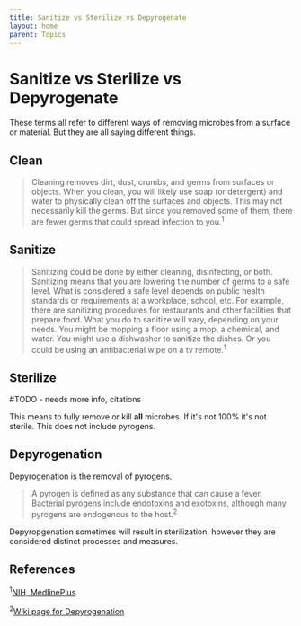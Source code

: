 ```yaml
---
title: Sanitize vs Sterilize vs Depyrogenate
layout: home
parent: Topics
---
```


# Sanitize vs Sterilize vs Depyrogenate

These terms all refer to different ways of removing microbes from a surface or material. But they are all saying different things.

## Clean

>Cleaning removes dirt, dust, crumbs, and germs from surfaces or objects. When you clean, you will likely use soap (or detergent) and water to physically clean off the surfaces and objects. This may not necessarily kill the germs. But since you removed some of them, there are fewer germs that could spread infection to you.<sup>1</sup>
> 

## Sanitize

>Sanitizing could be done by either cleaning, disinfecting, or both. Sanitizing means that you are lowering the number of germs to a safe level. What is considered a safe level depends on public health standards or requirements at a workplace, school, etc. For example, there are sanitizing procedures for restaurants and other facilities that prepare food. What you do to sanitize will vary, depending on your needs. You might be mopping a floor using a mop, a chemical, and water. You might use a dishwasher to sanitize the dishes. Or you could be using an antibacterial wipe on a tv remote.<sup>1</sup>


## Sterilize

#TODO - needs more info, citations

This means to fully remove or kill **all** microbes. If it's not 100% it's not sterile. This does not include pyrogens. 

## Depyrogenation

Depyrogenation is the removal of pyrogens.

>A pyrogen is defined as any substance that can cause a fever. Bacterial pyrogens include endotoxins and exotoxins, although many pyrogens are endogenous to the host.<sup>2</sup>

Depyropgenation sometimes will result in sterilization, however they are considered distinct processes and measures. 

## References

<sup>1</sup>[NIH, MedlinePlus](https://medlineplus.gov/cleaningdisinfectingandsanitizing.html)

<sup>2</sup>[Wiki page for Depyrogenation](https://en.wikipedia.org/wiki/Depyrogenation)
